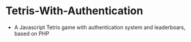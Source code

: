 # Tetris-With-Authentication
- A Javascript Tetris game with authentication system and leaderboars, based on PHP
